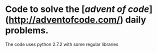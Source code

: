 # Code to solve the [*advent of code*] (http://adventofcode.com/) daily problems.
The code uses python 2.7.2 with some regular libraries
